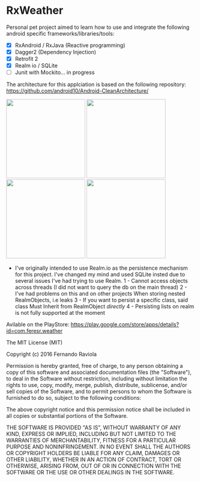 # RxWeather

Personal pet project aimed to learn how to use and integrate the following android specific frameworks/libraries/tools: 

- [x] RxAndroid / RxJava (Reactive programming)
- [x] Dagger2 (Dependency Injection)
- [x] Retrofit 2
- [x] Realm io / SQLite
- [ ] Junit with Mockito... in progress

The architecture for this applciation is based on the following repository:
https://github.com/android10/Android-CleanArchitecture/

<img src="https://lh3.googleusercontent.com/b-_GbMh6FRNUJbutow7XNgTPrWVVTZrvKbf-dVY0083QLbTIPZu-3zO0U80dPq5Be3Im=h900-rw" width="210">
<img src="https://lh3.googleusercontent.com/jC-E62Ejhh_EIXfm48K3X_sPJKPEdF6URAMxmEMZfWD1PHFExksB85lUxARwrN4AljA=h900-rw" width="210">
<img src="https://lh3.googleusercontent.com/bplb5f8dVpI8PL9gdap4qcJpFRIFTPc0mT0xaRHbLJyTHDJwlz1k2YrVKZ-66SbcYNOE=h900-rw" width="210">
<img src="https://lh3.googleusercontent.com/6pAW1ubZbdOtTx424z8X1vzAXe4wIrxSdOZ09leJgNEezLs6JTFNpOt97J4VPJ0q6QZV=h900-rw" width="210">


* I've originally intended to use Realm.io as the persistence mechanism for this project.
I've changed my mind and used SQLite insted due to several issues I've had trying to use Realm.
1 - Cannot access objects across threads (I did not want to query the db on the main thread)
2 - I've had problems on this and on other projects When storing nested RealmObjects, i.e leaks
3 - If you want to persist a specific class, said class Must Inherit from RealmObject *directly*
4 - Persisting lists on realm is not fully supported at the moment

Avilable on the PlayStore: https://play.google.com/store/apps/details?id=com.feresr.weather

The MIT License (MIT)

Copyright (c) 2016 Fernando Raviola

Permission is hereby granted, free of charge, to any person obtaining a copy
of this software and associated documentation files (the "Software"), to deal
in the Software without restriction, including without limitation the rights
to use, copy, modify, merge, publish, distribute, sublicense, and/or sell
copies of the Software, and to permit persons to whom the Software is
furnished to do so, subject to the following conditions:

The above copyright notice and this permission notice shall be included in all
copies or substantial portions of the Software.

THE SOFTWARE IS PROVIDED "AS IS", WITHOUT WARRANTY OF ANY KIND, EXPRESS OR
IMPLIED, INCLUDING BUT NOT LIMITED TO THE WARRANTIES OF MERCHANTABILITY,
FITNESS FOR A PARTICULAR PURPOSE AND NONINFRINGEMENT. IN NO EVENT SHALL THE
AUTHORS OR COPYRIGHT HOLDERS BE LIABLE FOR ANY CLAIM, DAMAGES OR OTHER
LIABILITY, WHETHER IN AN ACTION OF CONTRACT, TORT OR OTHERWISE, ARISING FROM,
OUT OF OR IN CONNECTION WITH THE SOFTWARE OR THE USE OR OTHER DEALINGS IN THE
SOFTWARE.
